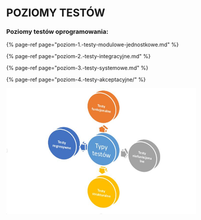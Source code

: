 # POZIOMY TESTÓW

###  Poziomy testów oprogramowania:

{% page-ref page="poziom-1.-testy-modulowe-jednostkowe.md" %}

{% page-ref page="poziom-2.-testy-integracyjne.md" %}

{% page-ref page="poziom-3.-testy-systemowe.md" %}

{% page-ref page="poziom-4.-testy-akceptacyjne/" %}

![](../.gitbook/assets/typytestow.jpg)

